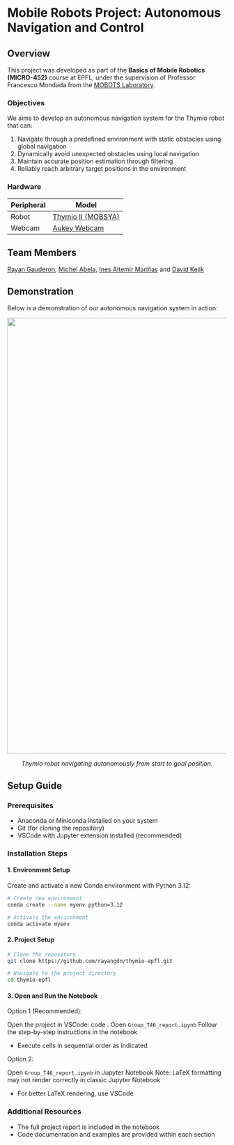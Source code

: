 # Mobile Robots Project: Autonomous Navigation and Control

## Overview
This project was developed as part of the **Basics of Mobile Robotics (MICRO-452)** course at EPFL, under the supervision of Professor Francesco Mondada from the [MOBOTS Laboratory](https://www.epfl.ch/labs/mobots/).

### Objectives
We aims to develop an autonomous navigation system for the Thymio robot that can:
1. Navigate through a predefined environment with static obstacles using global navigation
2. Dynamically avoid unexpected obstacles using local navigation
3. Maintain accurate position estimation through filtering
4. Reliably reach arbitrary target positions in the environment

### Hardware

| Peripheral            | Model    |
|------------           |----------|
| Robot                 | [Thymio II (MOBSYA)](https://www.thymio.org/) |
| Webcam        | [Aukey Webcam](https://www.aukey.com/) |


## Team Members

[Rayan Gauderon](https://github.com/rayangdn), [Michel Abela](https://github.com/Michel-Abela), [Ines Altemir Mariñas](https://github.com/inesaltemir) and [David Kejik](https://github.com/KDCSA)

## Demonstration

Below is a demonstration of our autonomous navigation system in action:

<center><div><img src = "vids\demo.gif" width =1000></div></center>
<p align="center"><em>Thymio robot navigating autonomously from start to goal position.</em></p>

## Setup Guide

### Prerequisites
- Anaconda or Miniconda installed on your system
- Git (for cloning the repository)
- VSCode with Jupyter extension installed (recommended)

### Installation Steps

#### 1. Environment Setup
Create and activate a new Conda environment with Python 3.12:

```bash
# Create new environment
conda create --name myenv python=3.12

# Activate the environment
conda activate myenv
```

#### 2. Project Setup
```bash
# Clone the repository
git clone https://github.com/rayangdn/thymio-epfl.git

# Navigate to the project directory
cd thymio-epfl
```

#### 3. Open and Run the Notebook
Option 1 (Recommended):

Open the project in VSCode: code .
Open `Group_T46_report.ipynb`
Follow the step-by-step instructions in the notebook

- Execute cells in sequential order as indicated



Option 2:

Open `Group_T46_report.ipynb` in Jupyter Notebook
Note: LaTeX formatting may not render correctly in classic Jupyter Notebook

- For better LaTeX rendering, use VSCode


### Additional Resources

- The full project report is included in the notebook
- Code documentation and examples are provided within each section
